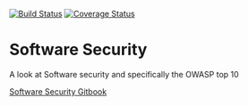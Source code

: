 [![Build Status](https://travis-ci.org/Code-Craftsmanship-Saturdays/software-security.svg?branch=master)](https://travis-ci.org/Code-Craftsmanship-Saturdays/software-security)
[![Coverage Status](https://coveralls.io/repos/github/Code-Craftsmanship-Saturdays/software-security/badge.svg?branch=master)](https://coveralls.io/github/Code-Craftsmanship-Saturdays/software-security?branch=master)

# Software Security

A look at Software security and specifically the OWASP top 10

[Software Security Gitbook](https://code-craftsmanship-saturdays.github.io/software-security/)
